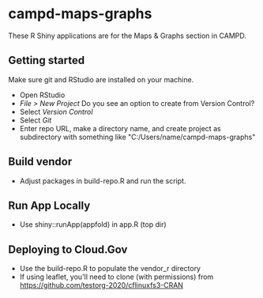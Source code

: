 # campd-maps-graphs
These R Shiny applications are for the Maps & Graphs section in CAMPD.

## Getting started
Make sure git and RStudio are installed on your machine. 
- Open RStudio 
- *File > New Project* Do you see an option to create from Version Control?
- Select *Version Control*
- Select *Git*
- Enter repo URL, make a directory name, and create project as subdirectory with something like "C:/Users/name/campd-maps-graphs"

## Build vendor
- Adjust packages in build-repo.R and run the script.

## Run App Locally
- Use shiny::runApp(appfold) in app.R (top dir)

## Deploying to Cloud.Gov
- Use the build-repo.R to populate the vendor_r directory
- If using leaflet, you'll need to clone (with permissions) from https://github.com/testorg-2020/cflinuxfs3-CRAN
